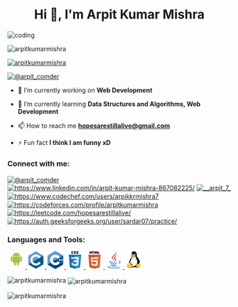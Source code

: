 <h1 align="center">Hi 👋, I'm Arpit Kumar Mishra</h1>

<img align="center" alt="coding" width="400" src="https://cdn.dribbble.com/users/1162077/screenshots/3848914/programmer.gif">

<p align="left"> <img src="https://komarev.com/ghpvc/?username=arpitkumarmishra&label=Profile%20views&color=0e75b6&style=flat" alt="arpitkumarmishra" /> </p>

<p align="left"> <a href="https://github.com/ryo-ma/github-profile-trophy"><img src="https://github-profile-trophy.vercel.app/?username=arpitkumarmishra" alt="arpitkumarmishra" /></a> </p>

<p align="left"> <a href="https://twitter.com/@arpit_comder" target="blank"><img src="https://img.shields.io/twitter/follow/@arpit_comder?logo=twitter&style=for-the-badge" alt="@arpit_comder" /></a> </p>

- 🔭 I’m currently working on **Web Development**

- 🌱 I’m currently learning **Data Structures and Algorithms, Web Development**

- 📫 How to reach me **hopesarestillalive@gmail.com**

- ⚡ Fun fact **I think I am funny xD**

<h3 align="left">Connect with me:</h3>
<p align="left">
<a href="https://twitter.com/@arpit_comder" target="blank"><img align="center" src="https://raw.githubusercontent.com/rahuldkjain/github-profile-readme-generator/master/src/images/icons/Social/twitter.svg" alt="@arpit_comder" height="30" width="40" /></a>
<a href="https://www.linkedin.com/in/arpit-kumar-mishra-867082225/" target="blank"><img align="center" src="https://raw.githubusercontent.com/rahuldkjain/github-profile-readme-generator/master/src/images/icons/Social/linked-in-alt.svg" alt="https://www.linkedin.com/in/arpit-kumar-mishra-867082225/" height="30" width="40" /></a>
<a href="https://instagram.com/__arpit_7_" target="blank"><img align="center" src="https://raw.githubusercontent.com/rahuldkjain/github-profile-readme-generator/master/src/images/icons/Social/instagram.svg" alt="__arpit_7_" height="30" width="40" /></a>
<a href="https://www.codechef.com/users/arpikkrmishra7" target="blank"><img align="center" src="https://cdn.jsdelivr.net/npm/simple-icons@3.1.0/icons/codechef.svg" alt="https://www.codechef.com/users/arpikkrmishra7" height="30" width="40" /></a>
<a href="https://codeforces.com/profile/arpitkumarmishra" target="blank"><img align="center" src="https://raw.githubusercontent.com/rahuldkjain/github-profile-readme-generator/master/src/images/icons/Social/codeforces.svg" alt="https://codeforces.com/profile/arpitkumarmishra" height="30" width="40" /></a>
<a href="https://leetcode.com/hopesarestillalive/" target="blank"><img align="center" src="https://raw.githubusercontent.com/rahuldkjain/github-profile-readme-generator/master/src/images/icons/Social/leet-code.svg" alt="https://leetcode.com/hopesarestillalive/" height="30" width="40" /></a>
<a href="https://auth.geeksforgeeks.org/user/https://auth.geeksforgeeks.org/user/sardar07/practice/" target="blank"><img align="center" src="https://raw.githubusercontent.com/rahuldkjain/github-profile-readme-generator/master/src/images/icons/Social/geeks-for-geeks.svg" alt="https://auth.geeksforgeeks.org/user/sardar07/practice/" height="30" width="40" /></a>
</p>

<h3 align="left">Languages and Tools:</h3>
<p align="left"> <a href="https://developer.android.com" target="_blank" rel="noreferrer"> <img src="https://raw.githubusercontent.com/devicons/devicon/master/icons/android/android-original-wordmark.svg" alt="android" width="40" height="40"/> </a> <a href="https://www.cprogramming.com/" target="_blank" rel="noreferrer"> <img src="https://raw.githubusercontent.com/devicons/devicon/master/icons/c/c-original.svg" alt="c" width="40" height="40"/> </a> <a href="https://www.w3schools.com/cpp/" target="_blank" rel="noreferrer"> <img src="https://raw.githubusercontent.com/devicons/devicon/master/icons/cplusplus/cplusplus-original.svg" alt="cplusplus" width="40" height="40"/> </a> <a href="https://www.w3schools.com/css/" target="_blank" rel="noreferrer"> <img src="https://raw.githubusercontent.com/devicons/devicon/master/icons/css3/css3-original-wordmark.svg" alt="css3" width="40" height="40"/> </a> <a href="https://www.w3.org/html/" target="_blank" rel="noreferrer"> <img src="https://raw.githubusercontent.com/devicons/devicon/master/icons/html5/html5-original-wordmark.svg" alt="html5" width="40" height="40"/> </a> <a href="https://www.java.com" target="_blank" rel="noreferrer"> <img src="https://raw.githubusercontent.com/devicons/devicon/master/icons/java/java-original.svg" alt="java" width="40" height="40"/> </a> <a href="https://www.linux.org/" target="_blank" rel="noreferrer"> <img src="https://raw.githubusercontent.com/devicons/devicon/master/icons/linux/linux-original.svg" alt="linux" width="40" height="40"/> </a> </p>

<p><img align="left" src="https://github-readme-stats.vercel.app/api/top-langs?username=arpitkumarmishra&show_icons=true&locale=en&layout=compact" alt="arpitkumarmishra" /></p>

<p>&nbsp;<img align="center" src="https://github-readme-stats.vercel.app/api?username=arpitkumarmishra&show_icons=true&locale=en" alt="arpitkumarmishra" /></p>

<p><img align="center" src="https://github-readme-streak-stats.herokuapp.com/?user=arpitkumarmishra&" alt="arpitkumarmishra" /></p>
